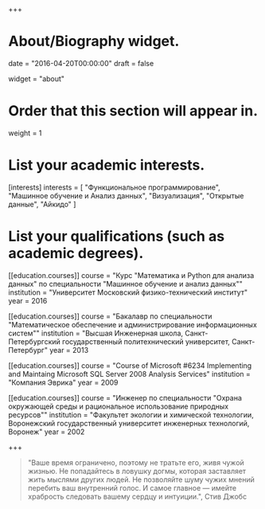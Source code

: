 +++
# About/Biography widget.

date = "2016-04-20T00:00:00"
draft = false

widget = "about"

# Order that this section will appear in.
weight = 1

# List your academic interests.
[interests]
  interests = [
    "Функциональное программирование",
    "Машинное обучение и Анализ данных",
    "Визуализация",
    "Открытые данные",
    "Айкидо"
  ]

# List your qualifications (such as academic degrees).
[[education.courses]]
  course = "Курс \"Математика и Python для анализа данных\" по специальности \"Машинное обучение и анализ данных\""
  institution = "Университет Московский физико-технический институт"
  year = 2016

[[education.courses]]
  course = "Бакалавр по специальности \"Математическое обеспечение и администрирование информационных систем\""
  institution = "Высшая Инженерная школа, Санкт-Петербургский государственный политехнический университет, Санкт-Петербург"
  year = 2013

[[education.courses]]
  course = "Course of Microsoft #6234 Implementing and Maintaing Microsoft SQL Server 2008 Analysis Services"
  institution = "Компания Эврика"
  year = 2009

[[education.courses]]
  course = "Инженер по специальности \"Охрана окружающей среды и рациональное использование природных ресурсов\""
  institution = "Факультет экологии и химической технологии, Воронежский государственный университет инженерных технологий, Воронеж"
  year = 2002

 
+++

> "Ваше время ограничено, поэтому не тратьте его, живя чужой жизнью. Не попадайтесь в ловушку догмы, которая заставляет жить мыслями других людей. Не позволяйте шуму чужих мнений перебить ваш внутренний голос. И самое главное — имейте храбрость следовать вашему сердцу и интуиции.", Стив Джобс